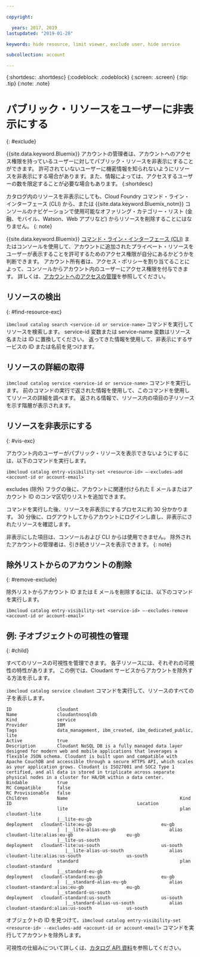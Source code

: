 ```yaml
---

copyright:

  years: 2017, 2019
lastupdated: "2019-01-28"

keywords: hide resource, limit viewer, exclude user, hide service

subcollection: account

---
```


{:shortdesc: .shortdesc}
{:codeblock: .codeblock}
{:screen: .screen}
{:tip: .tip}
{:note: .note}


# パブリック・リソースをユーザーに非表示にする
{: #exclude}

{{site.data.keyword.Bluemix}} アカウントの管理者は、アカウントへのアクセス権限を持っているユーザーに対してパブリック・リソースを非表示にすることができます。 許可されていないユーザーに機密情報を知られないようにリソースを非表示にする場合があります。また、情報によっては、アクセスするユーザーの数を限定することが必要な場合もあります。
{:shortdesc}

カタログ内のリソースを非表示にしても、Cloud Foundry コマンド・ライン・インターフェース (CLI) から、または {{site.data.keyword.Bluemix_notm}} コンソールのナビゲーションで使用可能なオファリング・カテゴリー・リスト (金融、モバイル、Watson、Web アプリなど) からリソースを削除することにはなりません。
{: note}

{{site.data.keyword.Bluemix}} [コマンド・ライン・インターフェース (CLI)](/docs/cli/reference/ibmcloud?topic=cloud-cli-ibmcloud_cli) またはコンソールを使用して、アカウントに追加されたプライベート・リソースをユーザーが表示することを許可するためのアクセス権限が自分にあるかどうかを判断できます。 アカウント所有者は、アクセス・ポリシーを割り当てることによって、コンソールからアカウント内のユーザーにアクセス権限を付与できます。 詳しくは、[アカウントへのアクセスの管理](/docs/account?topic=account-find-access)を参照してください。

## リソースの検出
{: #find-resource-exc}

`ibmcloud catalog search <service-id or service-name>` コマンドを実行してリソースを検索します。 service-id 変数または service-name 変数はリソース名または ID に置換してください。 返ってきた情報を使用して、非表示にするサービスの ID または名前を見つけます。

## リソースの詳細の取得

`ibmcloud catalog service <service-id or service-name>` コマンドを実行します。 前のコマンドの実行で返された情報を使用して、このコマンドを使用してリソースの詳細を調べます。 返される情報で、リソース内の項目の子リソースを示す階層が表示されます。

## リソースを非表示にする
{: #vis-exc}

アカウント内のユーザーがパブリック・リソースを表示できないようにするには、以下のコマンドを実行します。

`ibmcloud catalog entry-visibility-set <resource-id> —-excludes-add <account-id or account-email>`

excludes (除外) フラグの後に、アカウントに関連付けられた E メールまたはアカウント ID のコンマ区切りリストを追加できます。

コマンドを実行した後、リソースを非表示にするプロセスに約 30 分かかります。 30 分後に、ログアウトしてからアカウントにログインし直し、非表示にされたリソースを確認します。

非表示にした項目は、コンソールおよび CLI からは使用できません。 除外されたアカウントの管理者は、引き続きリソースを表示できます。
{: note}

## 除外リストからのアカウントの削除
{: #remove-exclude}

除外リストからアカウント ID または E メールを削除するには、以下のコマンドを実行します。

`ibmcloud catalog entry-visibility-set <service-id> —-excludes-remove <account-id or account-email>`


## 例: 子オブジェクトの可視性の管理
{: #child}

すべてのリソースの可視性を管理できます。 各子リソースには、それぞれの可視性の特性があります。 この例では、Cloudant サービスからアカウントを除外する方法を示します。

`ibmcloud catalog service cloudant` コマンドを実行して、リソースのすべての子を表示します。

```
ID                 cloudant
Name               cloudantnosqldb
Kind               service
Provider           IBM
Tags               data_management, ibm_created, ibm_dedicated_public, lite
Active             true
Description        Cloudant NoSQL DB is a fully managed data layer designed for modern web and mobile applications that leverages a flexible JSON schema. Cloudant is built upon and compatible with Apache CouchDB and accessible through a secure HTTPS API, which scales as your application grows. Cloudant is ISO27001 and SOC2 Type 1 certified, and all data is stored in triplicate across separate physical nodes in a cluster for HA/DR within a data center.
Bindable           true
RC Compatible      false
RC Provisionable   false
Children           Name                                          Kind         ID                                               Location
                   lite                                          plan         cloudant-lite
                   |__lite-eu-gb                             deployment   cloudant-lite:eu-gb                          eu-gb
                   |  |__lite-alias-eu-gb                    alias        cloudant-lite:alias:eu-gb                    eu-gb
                   |__lite-us-south                          deployment   cloudant-lite:us-south                       us-south
                      |__lite-alias-us-south                 alias        cloudant-lite:alias:us-south                 us-south
                   standard                                      plan         cloudant-standard
                   |__standard-eu-gb                         deployment   cloudant-standard:eu-gb                      eu-gb
                   |  |__standard-alias-eu-gb                alias        cloudant-standard:alias:eu-gb                eu-gb
                   |__standard-us-south                      deployment   cloudant-standard:us-south                   us-south
                      |__standard-alias-us-south             alias        cloudant-standard:alias:us-south             us-south
```

オブジェクトの ID を見つけて、`ibmcloud catalog entry-visibility-set <resource-id> --excludes-add <account-id or account-email>` コマンドを実行してアカウントを除外します。

可視性の仕組みについて詳しくは、[カタログ API 資料](https://{DomainName}/apidocs/globalcatalog)を参照してください。

